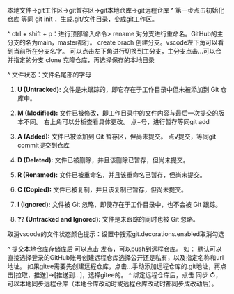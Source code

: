 本地文件->git工作区->git暂存区->git本地仓库->git远程仓库
^
第一步点击初始化仓库
等同 git init ，生成.git/文件目录，变成git工作区。

^
ctrl  + shift + p：进行顶部输入命令>
rename  对分支进行重命名。GitHub的主分支的名为main，master都行。
create brach 创建分支。vscode左下角可以看到当前所在分支名字。
可以点击左下角进行切换到主分支，主分支点击...可以合并指定的分支
clone 克隆仓库，再选择保存的本地目录

^
文件状态：文件名尾部的字母 
1. **U (Untracked):** 文件是未跟踪的，即它存在于工作目录中但未被添加到 Git 仓库中。
2. **M (Modified):** 文件已被修改，即工作目录中的文件内容与最后一次提交的版本不同。
右上角可以分析查看具体更改。
点+号，进行暂存等同git add
3. **A (Added):** 文件已被添加到 Git 暂存区，但尚未提交。
点√提交，等同git commit提交到仓库

4. **D (Deleted):** 文件已被删除，并且该删除已暂存，但尚未提交。
5. **R (Renamed):** 文件已被重命名，并且该重命名已暂存，但尚未提交。
6. **C (Copied):** 文件已被复制，并且该复制已暂存，但尚未提交。
7. **I (Ignored):** 文件被 Git 忽略，即使存在于工作目录中，也不会被 Git 跟踪。
8. **?? (Untracked and Ignored):** 文件是未跟踪的同时也被 Git 忽略。

取消vscode的文件状态颜色提示：设置中搜索git.decorations.enabled取消勾选

^
提交本地仓库存储库后
可以点击 发布，可以push到远程仓库。
如：
默认可以直接选择登录的GitHub账号创建远程仓库选择公开还是私有，以及指定名称和url地址。
如果gitee需要先创建远程仓库，点击...手动添加远程仓库的.git地址，再点击[拉取，推送]->[推送到...]，选择gitee的。
^
绑定远程仓库后，点击 同步 ↻，可以本地同步远程仓库（本地仓库改动时或远程仓库改动时都同步成改动后）。

